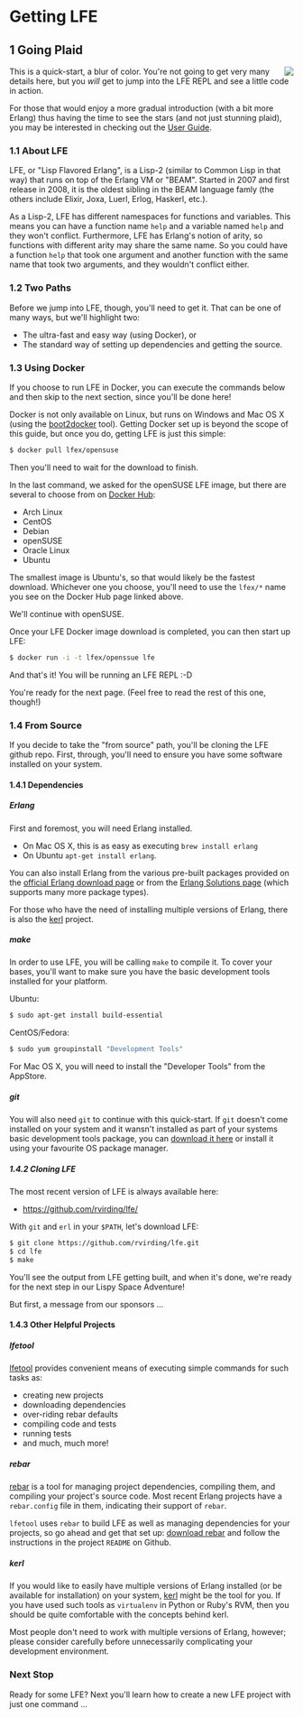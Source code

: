 # Getting LFE


## 1 Going Plaid

<img src="https://raw.github.com/lfe/docs/master/images/plaid.jpg"
     style="float: right;">
This is a quick-start, a blur of color. You're not going to get very many
details here, but you *will* get to jump into the LFE REPL and see a little
code in action.

For those that would enjoy a more gradual introduction (with a bit more Erlang)
thus having the time to see the stars (and not just stunning plaid), you may be
interested in checking out the
<a href="http://docs.lfe.io/user-guide/intro/1.html">User Guide</a>.


### 1.1 About LFE

LFE, or "Lisp Flavored Erlang", is a Lisp-2 (similar to Common Lisp in that
way) that runs on top of the Erlang VM or "BEAM". Started in 2007 and first
release in 2008, it is the oldest sibling in the BEAM language famly
(the others include Elixir, Joxa, Luerl, Erlog, Haskerl, etc.).

As a Lisp-2, LFE has different namespaces for functions and variables. This
means you can have a function name ``help`` and a variable named ``help``
and they won't conflict. Furthermore, LFE has Erlang's notion of arity, so
functions with different arity may share the same name. So you could have
a function ``help`` that took one argument and another function with the
same name that took two arguments, and they wouldn't conflict either.


### 1.2 Two Paths

Before we jump into LFE, though, you'll need to get it. That can be one
of many ways, but we'll highlight two:

 * The ultra-fast and easy way (using Docker), or
 * The standard way of setting up dependencies and getting the source.


### 1.3 Using Docker

If you choose to run LFE in Docker, you can execute the commands below and then
skip to the next section, since you'll be done here!

Docker is not only available on Linux, but runs on Windows and Mac OS X
(using the [boot2docker](http://boot2docker.io/) tool). Getting Docker
set up is beyond the scope of this guide, but once you do, getting LFE
is just this simple:

```bash
$ docker pull lfex/opensuse
```

Then you'll need to wait for the download to finish.

In the last command, we asked for the openSUSE LFE image, but there are several
to choose from on [Docker Hub](https://registry.hub.docker.com/repos/lfex/):

* Arch Linux
* CentOS
* Debian
* openSUSE
* Oracle Linux
* Ubuntu

The smallest image is Ubuntu's, so that would likely be the fastest download.
Whichever one you choose, you'll need to use the ``lfex/*`` name you see
on the Docker Hub page linked above.

We'll continue with openSUSE.

Once your LFE Docker image download is completed, you can then start up LFE:

```bash
$ docker run -i -t lfex/openssue lfe
```

And that's it! You will be running an LFE REPL :-D

You're ready for the next page. (Feel free to read the rest of this one,
though!)


### 1.4 From Source

If you decide to take the "from source" path, you'll be cloning the LFE github
repo. First, through, you'll need to ensure you have some software installed
on your system.


#### 1.4.1 Dependencies

##### Erlang

First and foremost, you will need Erlang installed.

 * On Mac OS X, this is as easy as executing ```brew install erlang```
 * On Ubuntu ```apt-get install erlang```.

You can also install Erlang from the various pre-built packages
provided on the <a href="http://www.erlang.org/download.html">official Erlang
download page</a> or from the
<a href="https://www.erlang-solutions.com/downloads/download-erlang-otp">Erlang
Solutions page</a> (which supports many more package types).

For those who have the need of installing multiple versions of Erlang, there is also the [kerl](https://github.com/spawngrid/kerl) project.

##### make

In order to use LFE, you will be calling ``make`` to compile it. To cover your bases, you'll want to make sure you have the basic development tools installed for your platform.

Ubuntu:

```bash
$ sudo apt-get install build-essential
```

CentOS/Fedora:

```bash
$ sudo yum groupinstall "Development Tools"
```

For Mac OS X, you will need to install the "Developer Tools" from the AppStore.

##### git

You will also need ``git`` to continue with this quick-start. If ``git`` doesn't come installed on your system and it wansn't installed as part of your systems basic development tools package, you can <a href="http://git-scm.com/downloads">download it here</a>
or install it using your favourite OS package manager.

##### 1.4.2 Cloning LFE

The most recent version of LFE is always available here:
 * https://github.com/rvirding/lfe/

With ``git`` and ``erl`` in your ``$PATH``, let's download LFE:

```bash
$ git clone https://github.com/rvirding/lfe.git
$ cd lfe
$ make
```

You'll see the output from LFE getting built, and when it's done, we're ready for the next step in our Lispy Space Adventure!

But first, a message from our sponsors ...


#### 1.4.3 Other Helpful Projects

##### lfetool

[lfetool](https://github.com/lfe/lfetool/) provides convenient means of executing simple commands for such tasks as:
 * creating new projects
 * downloading dependencies
 * over-riding rebar defaults
 * compiling code and tests
 * running tests
 * and much, much more!

##### rebar

[rebar](https://github.com/rebar/rebar/) is a tool for managing project dependencies, compiling them, and
compiling your project's source code. Most recent Erlang projects have a
``rebar.config`` file in them, indicating their support of ``rebar``.

``lfetool`` uses ```rebar``` to build LFE as well as managing dependencies for
your projects, so go ahead and get that set up:
<a href="https://github.com/basho/rebar">download rebar</a> and follow the
instructions in the project ``README`` on Github.

##### kerl

If you would like to easily have multiple versions of Erlang installed (or be
available for installation) on your system,
[kerl](https://github.com/spawngrid/kerl) might be the tool for you. If
you have used such tools as ``virtualenv`` in Python or Ruby's RVM, then you
should be quite comfortable with the concepts behind kerl.

Most people don't need to work with multiple versions of Erlang, however;
please consider carefully before unnecessarily complicating your development
environment.


### Next Stop

Ready for some LFE? Next you'll learn how to create a new LFE project with
just one command ...

